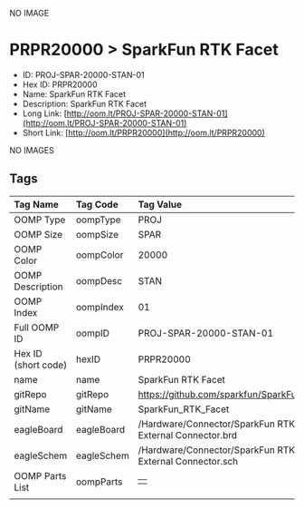 


  
NO IMAGE  
# PRPR20000 > SparkFun RTK Facet

- ID: PROJ-SPAR-20000-STAN-01
- Hex ID: PRPR20000
- Name: SparkFun RTK Facet
- Description: SparkFun RTK Facet
- Long Link: [http://oom.lt/PROJ-SPAR-20000-STAN-01](http://oom.lt/PROJ-SPAR-20000-STAN-01)
- Short Link: [http://oom.lt/PRPR20000](http://oom.lt/PRPR20000)
  
NO IMAGES  
## Tags
  

|Tag Name|Tag Code|Tag Value|
| :--- | :--- | :--- |
|OOMP Type|oompType|PROJ|
|OOMP Size|oompSize|SPAR|
|OOMP Color|oompColor|20000|
|OOMP Description|oompDesc|STAN|
|OOMP Index|oompIndex|01|
|Full OOMP ID|oompID|PROJ-SPAR-20000-STAN-01|
|Hex ID (short code)|hexID|PRPR20000|
|name|name|SparkFun RTK Facet|
|gitRepo|gitRepo|https://github.com/sparkfun/SparkFun_RTK_Facet|
|gitName|gitName|SparkFun_RTK_Facet|
|eagleBoard|eagleBoard|/Hardware/Connector/SparkFun RTK Facet - External Connector.brd|
|eagleSchem|eagleSchem|/Hardware/Connector/SparkFun RTK Facet - External Connector.sch|
|OOMP Parts List|oompParts|<table><tr><td></td></tr></table>|
||||

